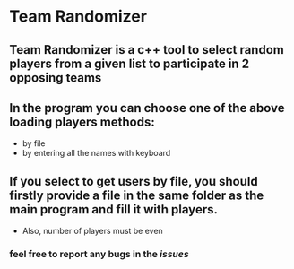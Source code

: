 # Team Randomizer

## Team Randomizer is a c++ tool to select random players from a given list to participate in 2 opposing teams

## In the program you can choose one of the above loading players methods:
* by file
* by entering all the names with keyboard

## If you select to get users by file, you should firstly provide a file in the same folder as the main program and fill it with players. 
- Also, number of players must be even

### feel free to report any bugs in the *issues*